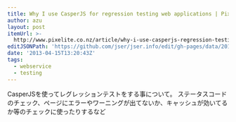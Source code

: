 ```yaml
---
title: Why I use CasperJS for regression testing web applications | Pixelite Magazine
author: azu
layout: post
itemUrl: >-
  http://www.pixelite.co.nz/article/why-i-use-casperjs-regression-testing-web-applications
editJSONPath: 'https://github.com/jser/jser.info/edit/gh-pages/data/2013/04/index.json'
date: '2013-04-15T13:20:43Z'
tags:
  - webservice
  - testing
---
```

CasperJSを使ってレグレッションテストをする事について。
ステータスコードのチェック、ページにエラーやワーニングが出てないか、キャッシュが効いてるか等のチェックに使ったりするなど
